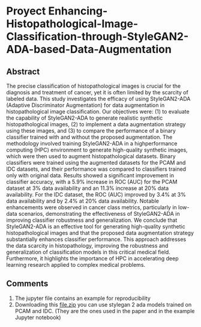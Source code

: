 # Proyect Enhancing-Histopathological-Image-Classification-through-StyleGAN2-ADA-based-Data-Augmentation

## Abstract

The precise classification of histopathological images is crucial for the diagnosis and treatment of cancer, yet it is often limited by
the scarcity of labeled data. This study investigates the efficacy of using
StyleGAN2-ADA (Adaptive Discriminator Augmentation) for data augmentation in histopathological image classification. Our objectives were:
(1) to evaluate the capability of StyleGAN2-ADA to generate realistic
synthetic histopathological images, (2) to implement a data augmentation strategy using these images, and (3) to compare the performance
of a binary classifier trained with and without the proposed augmentation. The methodology involved training StyleGAN2-ADA in a highperformance computing (HPC) environment to generate high-quality
synthetic images, which were then used to augment histopathological
datasets. Binary classifiers were trained using the augmented datasets
for the PCAM and IDC datasets, and their performance was compared
to classifiers trained only with original data. Results showed a significant improvement in classifier accuracy, with a 5.9% increase in ROC
(AUC) for the PCAM dataset at 3% data availability and an 11.3% increase at 20% data availability. For the IDC dataset, the ROC (AUC)
improved by 3.4% at 3% data availability and by 2.4% at 20% data
availability. Notable enhancements were observed in cancer class metrics, particularly in low-data scenarios, demonstrating the effectiveness
of StyleGAN2-ADA in improving classifier robustness and generalization. We conclude that StyleGAN2-ADA is an effective tool for generating high-quality synthetic histopathological images and that the proposed data augmentation strategy substantially enhances classifier performance. This approach addresses the data scarcity in histopathology,
improving the robustness and generalization of classification models in
this critical medical field. Furthermore, it highlights the importance of
HPC in accelerating deep learning research applied to complex medical
problems.

## Comments

1. The jupyter file contains an example for reproducibility
2. Downloading this [file.zip](https://drive.google.com/file/d/1WoWJgM1OrvlHc88gznvGkP1RwRH51p7g/view?usp=sharing) you can use stylegan 2 ada models trained on PCAM and IDC. (They are the ones used in the paper and in the example Jupyter notebook)
